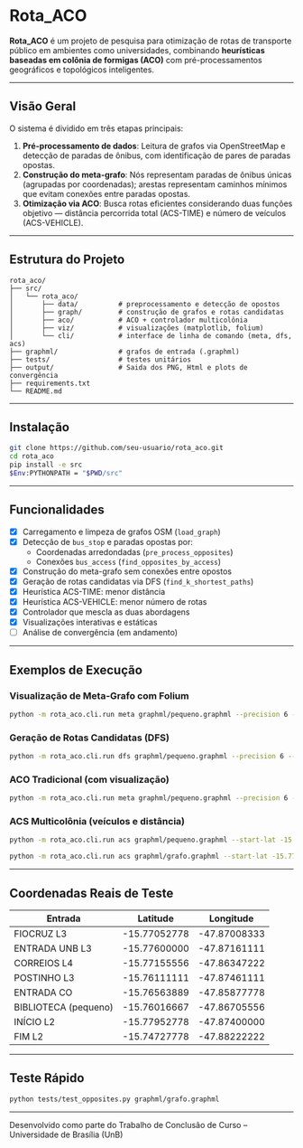 # Rota_ACO

**Rota_ACO** é um projeto de pesquisa para otimização de rotas de transporte público em ambientes como universidades, combinando **heurísticas baseadas em colônia de formigas (ACO)** com pré-processamentos geográficos e topológicos inteligentes.

---

##  Visão Geral

O sistema é dividido em três etapas principais:

1. **Pré-processamento de dados**: Leitura de grafos via OpenStreetMap e detecção de paradas de ônibus, com identificação de pares de paradas opostas.
2. **Construção do meta-grafo**: Nós representam paradas de ônibus únicas (agrupadas por coordenadas); arestas representam caminhos mínimos que evitam conexões entre paradas opostas.
3. **Otimização via ACO**: Busca rotas eficientes considerando duas funções objetivo — distância percorrida total (ACS-TIME) e número de veículos (ACS-VEHICLE).

---

## Estrutura do Projeto

```
rota_aco/
├── src/
│   └── rota_aco/
│       ├── data/          # preprocessamento e detecção de opostos
│       ├── graph/         # construção de grafos e rotas candidatas
│       ├── aco/           # ACO + controlador multicolônia
│       ├── viz/           # visualizações (matplotlib, folium)
│       └── cli/           # interface de linha de comando (meta, dfs, acs)
├── graphml/               # grafos de entrada (.graphml)
├── tests/                 # testes unitários
├── output/                # Saida dos PNG, Html e plots de convergência
├── requirements.txt
└── README.md
```

---

##  Instalação

```bash
git clone https://github.com/seu-usuario/rota_aco.git
cd rota_aco
pip install -e src
$Env:PYTHONPATH = "$PWD/src"
```

---

##  Funcionalidades

- [x] Carregamento e limpeza de grafos OSM (`load_graph`)
- [x] Detecção de `bus_stop` e paradas opostas por:
  - Coordenadas arredondadas (`pre_process_opposites`)
  - Conexões `bus_access` (`find_opposites_by_access`)
- [x] Construção do meta-grafo sem conexões entre opostos
- [x] Geração de rotas candidatas via DFS (`find_k_shortest_paths`)
- [x] Heurística ACS-TIME: menor distância
- [x] Heurística ACS-VEHICLE: menor número de rotas
- [x] Controlador que mescla as duas abordagens
- [x] Visualizações interativas e estáticas
- [ ] Análise de convergência (em andamento)

---

##  Exemplos de Execução

###  Visualização de Meta-Grafo com Folium

```bash
python -m rota_aco.cli.run meta graphml/pequeno.graphml --precision 6 --start-lat -15.776 --start-lon -47.87161111 --exit-lat -15.760521 --exit-lon -47.8741429 --k-prune 5 --k-paths 3 --top-n 2 --meta-output meta_graph.png --folium --output meta_route.html
```

###  Geração de Rotas Candidatas (DFS)

```bash
python -m rota_aco.cli.run dfs graphml/pequeno.graphml --precision 6 --start-lat -15.776 --start-lon -47.8716 --exit-lat -15.76016667 --exit-lon -47.86705556 --k-prune 5 --k-paths 3 --top-n 2 --show-labels --meta-output dfs_meta.png
```

###  ACO Tradicional (com visualização)

```bash
python -m rota_aco.cli.run meta graphml/pequeno.graphml --precision 6 --start-lat -15.776 --start-lon -47.8716 --exit-lat -15.7601 --exit-lon -47.8670 --k-prune 5 --k-paths 3 --length-percentile 0.75 --top-n 2 --meta-output meta_graph.png --ants 10 --iterations 300 --diversify 10 --pheromone-q 100 --evaporation 0.1  --output final_route.png
```

###  ACS Multicolônia (veículos e distância)

```bash
python -m rota_aco.cli.run acs graphml/pequeno.graphml --start-lat -15.776 --start-lon -47.8716 --exit-lat -15.7605 --exit-lon -47.8741 --ants-time 20 --ants-vehicle 20 --iterations 50 --lambda 0.7 --output acs_route.png --verbose

```
```bash
python -m rota_aco.cli.run acs graphml/grafo.graphml --start-lat -15.77600000 --start-lon -47.87161111 --exit-lat -15.76111111 --exit-lon -47.87461111 --ants-time 20 --ants-vehicle 20 --iterations 50 --lambda 0.7 --verbose --output acs_route.png
```
---

##  Coordenadas Reais de Teste

| Entrada | Latitude | Longitude |  
|--------|----------|-----------|  
| FIOCRUZ L3        | -15.77052778 | -47.87008333 |  
| ENTRADA UNB L3    | -15.77600000 | -47.87161111 |  
| CORREIOS L4       | -15.77155556 | -47.86347222 |  
| POSTINHO L3       | -15.76111111 | -47.87461111 |  
| ENTRADA CO        | -15.76563889 | -47.85877778 |  
| BIBLIOTECA (pequeno) | -15.76016667 | -47.86705556 |  
| INÍCIO L2         | -15.77952778 | -47.87400000 |  
| FIM L2            | -15.74727778 | -47.88222222 |  

---

##  Teste Rápido

```bash
python tests/test_opposites.py graphml/grafo.graphml
```

---


Desenvolvido como parte do Trabalho de Conclusão de Curso – Universidade de Brasília (UnB)
